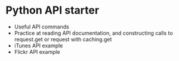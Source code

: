 # Python API starter
- Useful API commands 
- Practice at reading API documentation, and constructing calls to request.get or request with caching.get
- iTunes API example
- Flickr API example
